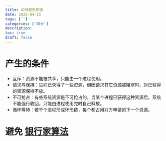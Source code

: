 ```yaml
---
title: 如何避免死锁
date: 2022-04-15
tags: ['']
categories: ['同步']
description: 
toc: true
draft: false
---
```


# 产生的条件


+ 互斥：资源不能被共享，只能由一个进程使用。
+ 请求与保持：进程已获得了一些资源，但因请求其它资源被阻塞时，对已获得的资源保持不放。
+ 不可抢占：有些系统资源是不可抢占的，当某个进程已获得这种资源后，系统不能强行收回，只能由进程使用完时自己释放。
+ 循环等待：若干个进程形成环形链，每个都占用对方申请的下一个资源。



# 避免 [银行家算法](https://blog.csdn.net/power_to_go/article/details/106105103)

